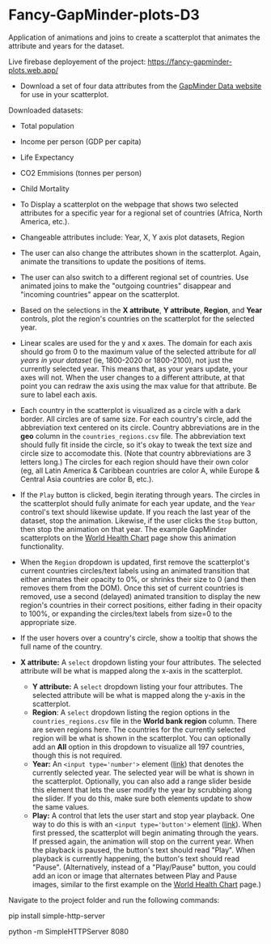 # Fancy-GapMinder-plots-D3
Application of animations and joins to create a scatterplot that animates the attribute and years for the dataset.

Live firebase deployement of the project: https://fancy-gapminder-plots.web.app/

* Download a set of four data attributes from the [GapMinder Data website](https://www.gapminder.org/data/) for use in your scatterplot.

Downloaded datasets:

* Total population
* Income per person (GDP per capita)
* Life Expectancy
* CO2 Emmisions (tonnes per person)
* Child Mortality


* To Display a scatterplot on the webpage that shows two selected attributes for a specific year for a regional set of countries (Africa, North America, etc.).
* Changeable attributes include: Year, X, Y axis plot datasets, Region
* The user can also change the attributes shown in the scatterplot. Again, animate the transitions to update the positions of items.
* The user can also switch to a different regional set of countries. Use animated joins to make the "outgoing countries" disappear and "incoming countries" appear on the scatterplot.

* Based on the selections in the **X attribute**, **Y attribute**, **Region**, and **Year** controls, plot the region's countries on the scatterplot for the selected year.
* Linear scales are used for the y and x axes. The domain for each axis should go from 0 to the maximum value of the selected attribute for _all years in your dataset_ (ie, 1800-2020 or 1800-2100), not just the currently selected year. This means that, as your years update, your axes will not. When the user changes to a different attribute, at that point you can redraw the axis using the max value for that attribute. Be sure to label each axis.
* Each country in the scatterplot is visualized as a circle with a dark border. All circles are of same size. For each country's circle, add the abbreviation text centered on its circle. Country abbreviations are in the **geo** column in the `countries_regions.csv` file. The abbreviation text should fully fit inside the circle, so it's okay to tweak the text size and circle size to accomodate this. (Note that country abbreviations are 3 letters long.)  The circles for each region should have their own color (eg, all Latin America & Caribbean countries are color A, while Europe & Central Asia countries are color B, etc.).
* If the `Play` button is clicked, begin iterating through years. The circles in the scatterplot should fully animate for each year update, and the `Year` control's text should likewise update. If you reach the last year of the dataset, stop the animation. Likewise, if the user clicks the `Stop` button, then stop the animation on that year. The example GapMinder scatterplots on the [World Health Chart](https://www.gapminder.org/fw/world-health-chart/) page show this animation functionality.
* When the `Region` dropdown is updated, first remove the scatterplot's current countries circles/text labels using an animated transition that either animates their opacity to 0%, or shrinks their size to 0 (and then removes them from the DOM). Once this set of current countries is removed, use a second (delayed) animated transition to display the new region's countries in their correct positions, either fading in their opacity to 100%, or expanding the circles/text labels from size=0 to the appropriate size.
* If the user hovers over a country's circle, show a tooltip that shows the full name of the country. 


* **X attribute:** A `select` dropdown listing your four attributes. The selected attribute will be what is mapped along the x-axis in the scatterplot.
    * **Y attribute:** A `select` dropdown listing your four attributes. The selected attribute will be what is mapped along the y-axis in the scatterplot.
    * **Region**: A `select` dropdown listing the region options in the `countries_regions.csv` file in the **World bank region** column. There are seven regions here. The countries for the currently selected region will be what is shown in the scatterplot. You can optionally add an **All** option in this dropdown to visualize all 197 countries, though this is not required.
    * **Year:** An `<input type='number'>` element ([link](https://developer.mozilla.org/en-US/docs/Web/HTML/Element/input/number)) that denotes the currently selected year. The selected year will be what is shown in the scatterplot. Optionally, you can also add a range slider beside this element that lets the user modify the year by scrubbing along the slider. If you do this, make sure both elements update to show the same values.
    * **Play:** A control that lets the user start and stop year playback. One way to do this is with an `<input type='button'>` element ([link](https://developer.mozilla.org/en-US/docs/Web/HTML/Element/input/button)). When first pressed, the scatterplot will begin animating through the years. If pressed again, the animation will stop on the current year. When the playback is paused, the button's text should read "Play". When playback is currently happening, the button's text should read "Pause". (Alternatively, instead of a "Play/Pause" button, you could add an icon or image that alternates between Play and Pause images, similar to the first example on the [World Health Chart](https://www.gapminder.org/fw/world-health-chart/) page.)


Navigate to the project folder and run the following commands:

pip install simple-http-server 

python -m SimpleHTTPServer 8080
